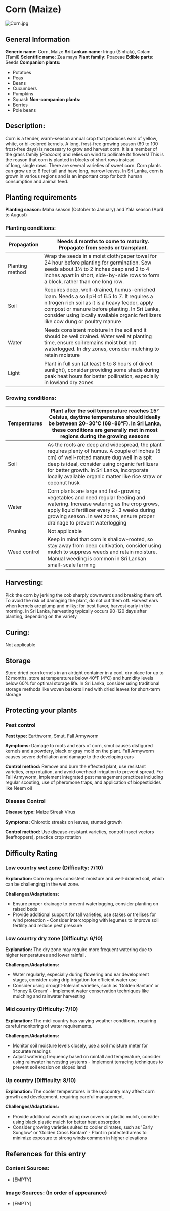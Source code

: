 # Corn (Maize)
![Corn.jpg](../../assets/images/Corn.jpg "Ocdp, CC0, via Wikimedia Commons")

## General Information
**Generic name:** Corn, Maize
**Sri Lankan name:** Iringu (Sinhala), Cōḷam (Tamil)
**Scientific name:** Zea mays
**Plant family:** Poaceae
**Edible parts:** Seeds
**Companion plants:**
- Potatoes
- Peas
- Beans
- Cucumbers
- Pumpkins
- Squash
**Non-companion plants:**
- Berries
- Pole beans

## Description:
Corn is a tender, warm-season annual crop that produces ears of yellow, white, or bi-colored kernels. A long, frost-free growing season (60 to 100 frost-free days) is necessary to grow and harvest corn. It is a member of the grass family (*Poaceae*) and relies on wind to pollinate its flowers! This is the reason that corn is planted in blocks of short rows instead of long, single rows. There are several varieties of sweet corn.
<update>Corn plants can grow up to 6 feet tall and have long, narrow leaves. In Sri Lanka, corn is grown in various regions and is an important crop for both human consumption and animal feed.</update>

## Planting requirements
**Planting season:** <update>Maha season (October to January) and Yala season (April to August)</update>

### Planting conditions:

| **Propagation** | Needs 4 months to come to maturity. Propagate from seeds or transplant.                                                                                                                                                                                                                               |
|-----------------|-------------------------------------------------------------------------------------------------------------------------------------------------------------------------------------------------------------------------------------------------------------------------------------------------------|
| Planting method | Wrap the seeds in a moist cloth/paper towel for 24 hour before planting for germination. Sow seeds about 1½ to 2 inches deep and 2 to 4 inches apart in short, side-by-side rows to form a block, rather than one long row.                                                                           |
| Soil            | Requires deep, well-drained, humus-enriched loam. Needs a soil pH of 6.5 to 7. It requires a nitrogen rich soil as it is a heavy feeder, apply compost or manure before planting<update>. In Sri Lanka, consider using locally available organic fertilizers like cow dung or poultry manure</update> |
| Water           | Needs consistent moisture in the soil and it should be well drained. Water well at planting time, ensure soil remains moist but not waterlogged. In dry zones, consider mulching to retain moisture                                                                                                   |
| Light           | Plant in full sun (at least 6 to 8 hours of direct sunlight), consider providing some shade during peak heat hours for better pollination<update>, especially in lowland dry zones</update>                                                                                                           |

### Growing conditions:

| **Temperatures** | Plant after the soil temperature reaches 15° Celsius, daytime temperatures should ideally be between 20-30°C (68-86°F)<update>. In Sri Lanka, these conditions are generally met in most regions during the growing seasons</update> |
|----|----|
| Soil | As the roots are deep and widespread, the plant requires plenty of humus. A couple of inches (5 cm) of well-rotted manure dug well in a spit deep is ideal, consider using organic fertilizers for better growth<update>. In Sri Lanka, incorporate locally available organic matter like rice straw or coconut husk</update> |
| Water | Corn plants are large and fast-growing vegetables and need regular feeding and watering. Increase watering as the crop grows, apply liquid fertilizer every 2-3 weeks during growing season<update>. In wet zones, ensure proper drainage to prevent waterlogging</update> |
| Pruning | Not applicable |
| Weed control | Keep in mind that corn is shallow-rooted, so stay away from deep cultivation, consider using mulch to suppress weeds and retain moisture<update>. Manual weeding is common in Sri Lankan small-scale farming</update> |

## Harvesting:
Pick the corn by jerking the cob sharply downwards and breaking them off. To avoid the risk of damaging the plant, do not cut them off. <update>Harvest ears when kernels are plump and milky; for best flavor, harvest early in the morning. In Sri Lanka, harvesting typically occurs 90-120 days after planting, depending on the variety</update>

## Curing:
Not applicable

## Storage
<update>Store dried corn kernels in an airtight container in a cool, dry place for up to 12 months, store at temperatures below 40°F (4°C) and humidity levels below 60% for optimal storage life. In Sri Lanka, consider using traditional storage methods like woven baskets lined with dried leaves for short-term storage</update>

## Protecting your plants
### Pest control
**Pest type:** Earthworm, Smut, <update>Fall Armyworm</update>

**Symptoms:**<update> Damage to roots and ears of corn, smut causes disfigured kernels and a powdery, black or gray mold on the plant. Fall Armyworm causes severe defoliation and damage to the developing ears</update>

**Control method:** Remove and burn the effected plant,<update> use resistant varieties, crop rotation, and avoid overhead irrigation to prevent spread. For Fall Armyworm, implement integrated pest management practices including regular scouting, use of pheromone traps, and application of biopesticides like Neem oil</update>

### Disease Control
<update>**Disease type:** Maize Streak Virus

**Symptoms:** Chlorotic streaks on leaves, stunted growth

**Control method:** Use disease-resistant varieties, control insect vectors (leafhoppers), practice crop rotation</update>

## Difficulty Rating
### Low country wet zone (Difficulty: 7/10)
**Explanation:** Corn requires consistent moisture and well-drained soil, which can be challenging in the wet zone.

**Challenges/Adaptations:**
- Ensure proper drainage to prevent waterlogging, consider planting on raised beds
- Provide additional support for tall varieties, use stakes or trellises for wind protection
<update>- Consider intercropping with legumes to improve soil fertility and reduce pest pressure</update>

### Low country dry zone (Difficulty: 6/10)
**Explanation:** The dry zone may require more frequent watering due to higher temperatures and lower rainfall.

**Challenges/Adaptations:**
- Water regularly, especially during flowering and ear development stages, consider using drip irrigation for efficient water use
- Consider using drought-tolerant varieties, such as 'Golden Bantam' or 'Honey & Cream'
<update>- Implement water conservation techniques like mulching and rainwater harvesting</update>

### Mid country (Difficulty: 7/10)
**Explanation:** The mid-country has varying weather conditions, requiring careful monitoring of water requirements.

**Challenges/Adaptations:**
- Monitor soil moisture levels closely, use a soil moisture meter for accurate readings
- Adjust watering frequency based on rainfall and temperature, consider using rainwater harvesting systems
<update>- Implement terracing techniques to prevent soil erosion on sloped land</update>

### Up country (Difficulty: 8/10)
**Explanation:** The cooler temperatures in the upcountry may affect corn growth and development, requiring careful management.

**Challenges/Adaptations:**
- Provide additional warmth using row covers or plastic mulch, consider using black plastic mulch for better heat absorption
- Consider growing varieties suited to cooler climates, such as 'Early Sunglow' or 'Golden Cross Bantam'
<update>- Plant in protected areas to minimize exposure to strong winds common in higher elevations</update>

## References for this entry
### Content Sources:
- [EMPTY]

### Image Sources: (In order of appearance)
- [EMPTY]